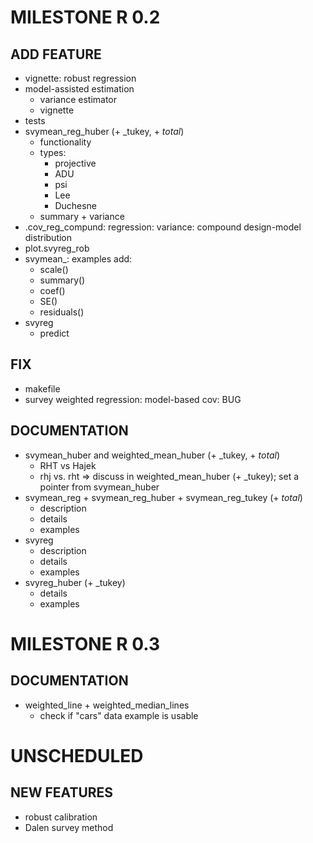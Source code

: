 # MILESTONE R 0.2
## ADD FEATURE
* vignette: robust regression
* model-assisted estimation
    - variance estimator
    - vignette
* tests
* svymean_reg_huber (+ _tukey, + _total_)
    - functionality
    - types:
        - projective
        - ADU
        - psi
        - Lee
        - Duchesne
    - summary + variance
* .cov_reg_compund: regression: variance: compound design-model distribution
* plot.svyreg_rob
* svymean_: examples add:
    - scale()
    - summary()
    - coef()
    - SE()
    - residuals()
* svyreg
    - predict

## FIX
* makefile
* survey weighted regression: model-based cov: BUG

## DOCUMENTATION
* svymean_huber and weighted_mean_huber (+ _tukey, + _total_)
    - RHT vs Hajek
    - rhj vs. rht => discuss in weighted_mean_huber (+ _tukey); set a pointer
      from svymean_huber
* svymean_reg + svymean_reg_huber + svymean_reg_tukey (+ _total_)
    - description
    - details
    - examples
* svyreg
    - description
    - details
    - examples
* svyreg_huber (+ _tukey)
    - details
    - examples

# MILESTONE R 0.3

## DOCUMENTATION
* weighted_line + weighted_median_lines
    - check if "cars" data example is usable


# UNSCHEDULED

## NEW FEATURES
* robust calibration
* Dalen survey method

